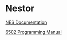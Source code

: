 # Nestor

[NES Documentation](http://nesdev.com/NESDoc.pdf)

[6502 Programming Manual](http://archive.6502.org/datasheets/synertek_programming_manual.pdf)
